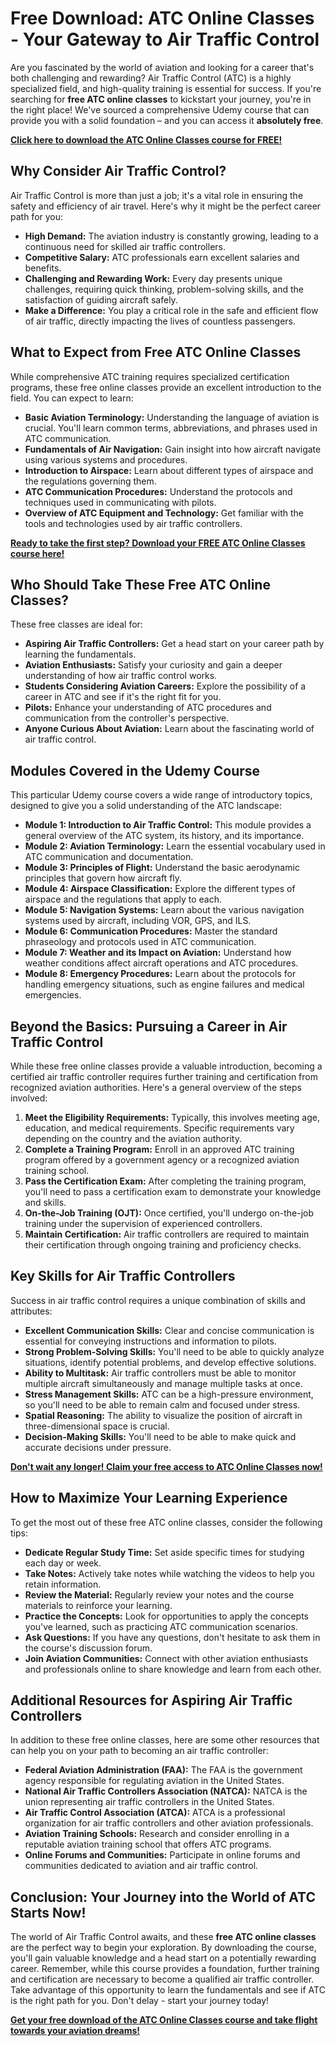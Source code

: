 # Free Download: ATC Online Classes - Your Gateway to Air Traffic Control

Are you fascinated by the world of aviation and looking for a career that's both challenging and rewarding? Air Traffic Control (ATC) is a highly specialized field, and high-quality training is essential for success. If you're searching for **free ATC online classes** to kickstart your journey, you're in the right place! We've sourced a comprehensive Udemy course that can provide you with a solid foundation – and you can access it **absolutely free**.

[**Click here to download the ATC Online Classes course for FREE!**](https://udemywork.com/atc-online-classes)

## Why Consider Air Traffic Control?

Air Traffic Control is more than just a job; it's a vital role in ensuring the safety and efficiency of air travel. Here's why it might be the perfect career path for you:

*   **High Demand:** The aviation industry is constantly growing, leading to a continuous need for skilled air traffic controllers.
*   **Competitive Salary:** ATC professionals earn excellent salaries and benefits.
*   **Challenging and Rewarding Work:** Every day presents unique challenges, requiring quick thinking, problem-solving skills, and the satisfaction of guiding aircraft safely.
*   **Make a Difference:** You play a critical role in the safe and efficient flow of air traffic, directly impacting the lives of countless passengers.

## What to Expect from Free ATC Online Classes

While comprehensive ATC training requires specialized certification programs, these free online classes provide an excellent introduction to the field. You can expect to learn:

*   **Basic Aviation Terminology:** Understanding the language of aviation is crucial. You'll learn common terms, abbreviations, and phrases used in ATC communication.
*   **Fundamentals of Air Navigation:** Gain insight into how aircraft navigate using various systems and procedures.
*   **Introduction to Airspace:** Learn about different types of airspace and the regulations governing them.
*   **ATC Communication Procedures:** Understand the protocols and techniques used in communicating with pilots.
*   **Overview of ATC Equipment and Technology:** Get familiar with the tools and technologies used by air traffic controllers.

[**Ready to take the first step? Download your FREE ATC Online Classes course here!**](https://udemywork.com/atc-online-classes)

## Who Should Take These Free ATC Online Classes?

These free classes are ideal for:

*   **Aspiring Air Traffic Controllers:** Get a head start on your career path by learning the fundamentals.
*   **Aviation Enthusiasts:** Satisfy your curiosity and gain a deeper understanding of how air traffic control works.
*   **Students Considering Aviation Careers:** Explore the possibility of a career in ATC and see if it's the right fit for you.
*   **Pilots:** Enhance your understanding of ATC procedures and communication from the controller's perspective.
*   **Anyone Curious About Aviation:** Learn about the fascinating world of air traffic control.

## Modules Covered in the Udemy Course

This particular Udemy course covers a wide range of introductory topics, designed to give you a solid understanding of the ATC landscape:

*   **Module 1: Introduction to Air Traffic Control:** This module provides a general overview of the ATC system, its history, and its importance.
*   **Module 2: Aviation Terminology:** Learn the essential vocabulary used in ATC communication and documentation.
*   **Module 3: Principles of Flight:** Understand the basic aerodynamic principles that govern how aircraft fly.
*   **Module 4: Airspace Classification:** Explore the different types of airspace and the regulations that apply to each.
*   **Module 5: Navigation Systems:** Learn about the various navigation systems used by aircraft, including VOR, GPS, and ILS.
*   **Module 6: Communication Procedures:** Master the standard phraseology and protocols used in ATC communication.
*   **Module 7: Weather and its Impact on Aviation:** Understand how weather conditions affect aircraft operations and ATC procedures.
*   **Module 8: Emergency Procedures:** Learn about the protocols for handling emergency situations, such as engine failures and medical emergencies.

## Beyond the Basics: Pursuing a Career in Air Traffic Control

While these free online classes provide a valuable introduction, becoming a certified air traffic controller requires further training and certification from recognized aviation authorities. Here's a general overview of the steps involved:

1.  **Meet the Eligibility Requirements:** Typically, this involves meeting age, education, and medical requirements. Specific requirements vary depending on the country and the aviation authority.
2.  **Complete a Training Program:** Enroll in an approved ATC training program offered by a government agency or a recognized aviation training school.
3.  **Pass the Certification Exam:** After completing the training program, you'll need to pass a certification exam to demonstrate your knowledge and skills.
4.  **On-the-Job Training (OJT):** Once certified, you'll undergo on-the-job training under the supervision of experienced controllers.
5.  **Maintain Certification:** Air traffic controllers are required to maintain their certification through ongoing training and proficiency checks.

## Key Skills for Air Traffic Controllers

Success in air traffic control requires a unique combination of skills and attributes:

*   **Excellent Communication Skills:** Clear and concise communication is essential for conveying instructions and information to pilots.
*   **Strong Problem-Solving Skills:** You'll need to be able to quickly analyze situations, identify potential problems, and develop effective solutions.
*   **Ability to Multitask:** Air traffic controllers must be able to monitor multiple aircraft simultaneously and manage multiple tasks at once.
*   **Stress Management Skills:** ATC can be a high-pressure environment, so you'll need to be able to remain calm and focused under stress.
*   **Spatial Reasoning:** The ability to visualize the position of aircraft in three-dimensional space is crucial.
*   **Decision-Making Skills:** You'll need to be able to make quick and accurate decisions under pressure.

[**Don't wait any longer! Claim your free access to ATC Online Classes now!**](https://udemywork.com/atc-online-classes)

## How to Maximize Your Learning Experience

To get the most out of these free ATC online classes, consider the following tips:

*   **Dedicate Regular Study Time:** Set aside specific times for studying each day or week.
*   **Take Notes:** Actively take notes while watching the videos to help you retain information.
*   **Review the Material:** Regularly review your notes and the course materials to reinforce your learning.
*   **Practice the Concepts:** Look for opportunities to apply the concepts you've learned, such as practicing ATC communication scenarios.
*   **Ask Questions:** If you have any questions, don't hesitate to ask them in the course's discussion forum.
*   **Join Aviation Communities:** Connect with other aviation enthusiasts and professionals online to share knowledge and learn from each other.

## Additional Resources for Aspiring Air Traffic Controllers

In addition to these free online classes, here are some other resources that can help you on your path to becoming an air traffic controller:

*   **Federal Aviation Administration (FAA):** The FAA is the government agency responsible for regulating aviation in the United States.
*   **National Air Traffic Controllers Association (NATCA):** NATCA is the union representing air traffic controllers in the United States.
*   **Air Traffic Control Association (ATCA):** ATCA is a professional organization for air traffic controllers and other aviation professionals.
*   **Aviation Training Schools:** Research and consider enrolling in a reputable aviation training school that offers ATC programs.
*   **Online Forums and Communities:** Participate in online forums and communities dedicated to aviation and air traffic control.

## Conclusion: Your Journey into the World of ATC Starts Now!

The world of Air Traffic Control awaits, and these **free ATC online classes** are the perfect way to begin your exploration. By downloading the course, you'll gain valuable knowledge and a head start on a potentially rewarding career. Remember, while this course provides a foundation, further training and certification are necessary to become a qualified air traffic controller. Take advantage of this opportunity to learn the fundamentals and see if ATC is the right path for you. Don't delay - start your journey today!

[**Get your free download of the ATC Online Classes course and take flight towards your aviation dreams!**](https://udemywork.com/atc-online-classes)

